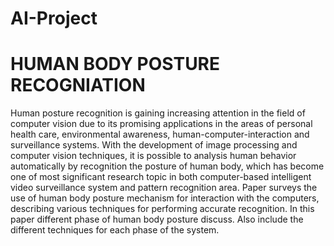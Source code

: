 # AI-Project
# HUMAN BODY POSTURE RECOGNIATION

Human posture recognition is gaining increasing attention in the field of computer vision due to its promising applications in the areas of personal health care, environmental awareness, human-computer-interaction and surveillance systems. With the development of image processing and computer vision techniques, it is possible to analysis human behavior automatically by recognition the posture of human body, which has become one of most significant research topic in both computer-based intelligent video surveillance system and pattern recognition area. Paper surveys the use of human body posture mechanism for interaction with the computers, describing various techniques for performing accurate recognition. In this paper different phase of human body posture discuss. Also include the different techniques for each phase of the system.
